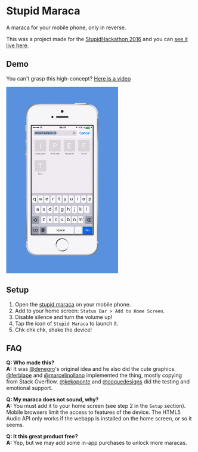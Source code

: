 # Stupid Maraca

A maraca for your mobile phone, only in reverse.

This was a project made for the [StupidHackathon 2016](http://www.stupidhackathon.es) and you can [see it live here](https://marcelinollano.github.io/stupid-maraca).

## Demo

You can't grasp this high-concept? [Here is a video](https://marcelinollano.github.io/stupid-maraca/assets/demo.mp4)

![Demo](assets/demo.gif)

## Setup

1. Open the [stupid maraca](https://marcelinollano.github.io/stupid-maraca) on your mobile phone.
2. Add to your home screen: `Status Bar > Add to Home Screen`.
3. Disable silence and turn the volume up!
4. Tap the icon of `Stupid Maraca` to launch it.
4. Chk chk chk, shake the device!

## FAQ

**Q: Who made this?**  
**A:** It was [@denegro](https://twitter.com/denegro)'s original idea and he also did the cute graphics. [@ferblape](https://twitter.com/ferblape) and [@marcelinollano](https://twitter.com/marcelinollano) implemented the thing, mostly copying from Stack Overflow. [@kekoponte](https://twitter.com/kekoponte) and [@coquedesigns](https://twitter.com/coquedesigns) did the testing and emotional support.

**Q: My maraca does not sound, why?**  
**A:** You must add it to your home screen (see step 2 in the `Setup` section). Mobile browsers limit the access to features of the device. The HTML5 Audio API only works if the webapp is installed on the home screen, or so it seems.

**Q: It this great product free?**  
**A:** Yep, but we may add some in-app purchases to unlock more maracas.
